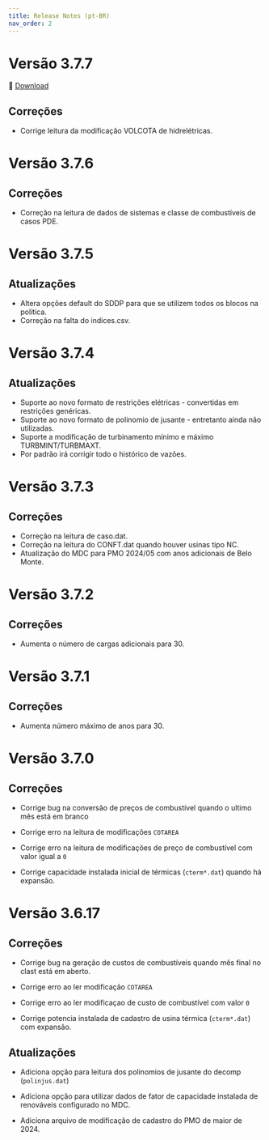 ```yaml
---
title: Release Notes (pt-BR)
nav_order: 2
---
```


# Versão 3.7.7

🔗 [Download](https://www.psr-inc.com/app/link/?t=d&f=nwsddp-3.7.7-setup.exe)

## Correções

- Corrige leitura da modificação VOLCOTA de hidrelétricas.


# Versão 3.7.6

## Correções

- Correção na leitura de dados de sistemas e classe de combustíveis de casos PDE.


# Versão 3.7.5

## Atualizações

- Altera opções default do SDDP para que se utilizem todos os blocos na política.
- Correção na falta do indices.csv.


# Versão 3.7.4

## Atualizações

- Suporte ao novo formato de restrições elétricas - convertidas em restrições genéricas.
- Suporte ao novo formato de polinomio de jusante - entretanto ainda não utilizadas.
- Suporte a modificação de turbinamento mínimo e máximo TURBMINT/TURBMAXT.
- Por padrão irá corrigir todo o histórico de vazões.


# Versão 3.7.3

## Correções

- Correção na leitura de caso.dat.
- Correção na leitura do CONFT.dat quando houver usinas tipo NC.
- Atualização do MDC para PMO 2024/05 com anos adicionais de Belo Monte.


# Versão 3.7.2

## Correções

- Aumenta o número de cargas adicionais para 30.


# Versão 3.7.1

## Correções

- Aumenta número máximo de anos para 30.


# Versão 3.7.0

## Correções

- Corrige bug na conversão de preços de combustível quando o ultimo mês está em branco

- Corrige erro na leitura de modificações `COTAREA`

- Corrige erro na leitura de modificações de preço de combustível com valor igual a `0`

- Corrige capacidade instalada inicial de térmicas (`cterm*.dat`) quando há expansão.


# Versão 3.6.17

## Correções

* Corrige bug na geração de custos de combustíveis quando mês final no clast está em aberto.

* Corrige erro ao ler modificação `COTAREA`

* Corrige erro ao ler modificaçao de custo de combustível com valor `0`

* Corrige potencia instalada de cadastro de usina térmica (`cterm*.dat`) com expansão.


## Atualizações

* Adiciona opção para leitura dos polinomios de jusante do decomp (`polinjus.dat`)

* Adiciona opção para utilizar dados de fator de capacidade instalada de renováveis configurado no MDC.

* Adiciona arquivo de modificação de cadastro do PMO de maior de 2024.